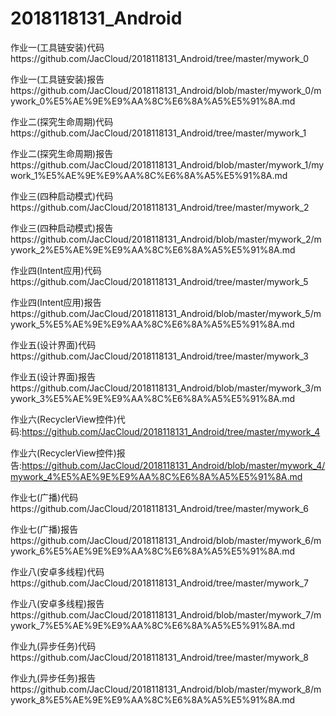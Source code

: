 # 2018118131_Android

作业一(工具链安装)代码https://github.com/JacCloud/2018118131_Android/tree/master/mywork_0

作业一(工具链安装)报告https://github.com/JacCloud/2018118131_Android/blob/master/mywork_0/mywork_0%E5%AE%9E%E9%AA%8C%E6%8A%A5%E5%91%8A.md



作业二(探究生命周期)代码https://github.com/JacCloud/2018118131_Android/tree/master/mywork_1

作业二(探究生命周期)报告https://github.com/JacCloud/2018118131_Android/blob/master/mywork_1/mywork_1%E5%AE%9E%E9%AA%8C%E6%8A%A5%E5%91%8A.md



作业三(四种启动模式)代码https://github.com/JacCloud/2018118131_Android/tree/master/mywork_2

作业三(四种启动模式)报告https://github.com/JacCloud/2018118131_Android/blob/master/mywork_2/mywork_2%E5%AE%9E%E9%AA%8C%E6%8A%A5%E5%91%8A.md



作业四(Intent应用)代码https://github.com/JacCloud/2018118131_Android/tree/master/mywork_5

作业四(Intent应用)报告https://github.com/JacCloud/2018118131_Android/blob/master/mywork_5/mywork_5%E5%AE%9E%E9%AA%8C%E6%8A%A5%E5%91%8A.md



作业五(设计界面)代码https://github.com/JacCloud/2018118131_Android/tree/master/mywork_3

作业五(设计界面)报告https://github.com/JacCloud/2018118131_Android/blob/master/mywork_3/mywork_3%E5%AE%9E%E9%AA%8C%E6%8A%A5%E5%91%8A.md



作业六(RecyclerView控件)代码:https://github.com/JacCloud/2018118131_Android/tree/master/mywork_4

作业六(RecyclerView控件)报告:https://github.com/JacCloud/2018118131_Android/blob/master/mywork_4/mywork_4%E5%AE%9E%E9%AA%8C%E6%8A%A5%E5%91%8A.md



作业七(广播)代码https://github.com/JacCloud/2018118131_Android/tree/master/mywork_6

作业七(广播)报告https://github.com/JacCloud/2018118131_Android/blob/master/mywork_6/mywork_6%E5%AE%9E%E9%AA%8C%E6%8A%A5%E5%91%8A.md



作业八(安卓多线程)代码https://github.com/JacCloud/2018118131_Android/tree/master/mywork_7

作业八(安卓多线程)报告https://github.com/JacCloud/2018118131_Android/blob/master/mywork_7/mywork_7%E5%AE%9E%E9%AA%8C%E6%8A%A5%E5%91%8A.md



作业九(异步任务)代码https://github.com/JacCloud/2018118131_Android/tree/master/mywork_8

作业九(异步任务)报告https://github.com/JacCloud/2018118131_Android/blob/master/mywork_8/mywork_8%E5%AE%9E%E9%AA%8C%E6%8A%A5%E5%91%8A.md